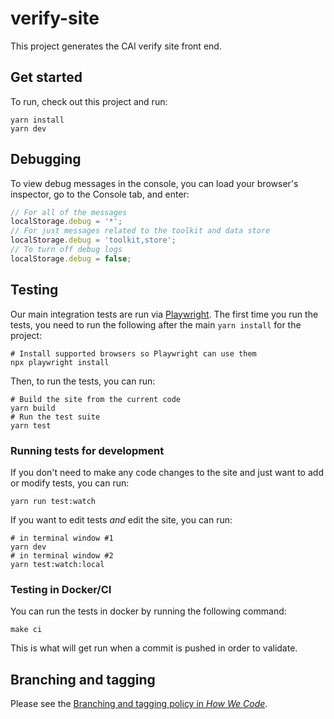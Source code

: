 # verify-site

This project generates the CAI verify site front end.

## Get started

To run, check out this project and run:

```
yarn install
yarn dev
```

## Debugging

To view debug messages in the console, you can load your browser's inspector, go to the Console tab, and enter:

```js
// For all of the messages
localStorage.debug = '*';
// For just messages related to the toolkit and data store
localStorage.debug = 'toolkit,store';
// To turn off debug logs
localStorage.debug = false;
```

## Testing

Our main integration tests are run via [Playwright](https://playwright.dev/). The first time you run the tests, you need to run the following after the main `yarn install` for the project:

```shell
# Install supported browsers so Playwright can use them
npx playwright install
```

Then, to run the tests, you can run:

```shell
# Build the site from the current code
yarn build
# Run the test suite
yarn test
```

### Running tests for development

If you don't need to make any code changes to the site and just want to add or modify tests, you can run:

```shell
yarn run test:watch
```

If you want to edit tests _and_ edit the site, you can run:

```shell
# in terminal window #1
yarn dev
# in terminal window #2
yarn test:watch:local
```

### Testing in Docker/CI

You can run the tests in docker by running the following command:

```shell
make ci
```

This is what will get run when a commit is pushed in order to validate.

## Branching and tagging

Please see the [Branching and tagging policy in _How We Code_](https://git.corp.adobe.com/cai/how-we-code/blob/main/git.md#branching-for-deployed-services).
